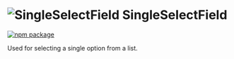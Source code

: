 # ![SingleSelectField](https://user-images.githubusercontent.com/44801418/48109944-25097900-e27c-11e8-83ed-be6379428ced.png) SingleSelectField

[![npm package][npm-badge]][npm]

Used for selecting a single option from a list.		

[npm-badge]: https://img.shields.io/npm/v/@cmds/single-select-field.svg
[npm]: https://www.npmjs.org/package/@cmds/single-select-field

